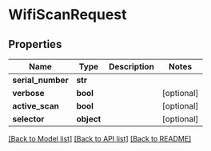 # WifiScanRequest


## Properties
Name | Type | Description | Notes
------------ | ------------- | ------------- | -------------
**serial_number** | **str** |  | 
**verbose** | **bool** |  | [optional] 
**active_scan** | **bool** |  | [optional] 
**selector** | **object** |  | [optional] 

[[Back to Model list]](../README.md#documentation-for-models) [[Back to API list]](../README.md#documentation-for-api-endpoints) [[Back to README]](../README.md)


